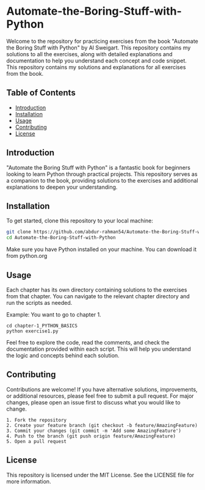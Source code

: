 # Automate-the-Boring-Stuff-with-Python

Welcome to the repository for practicing exercises from the book "Automate the Boring Stuff with Python" by Al Sweigart. This repository contains my solutions to all the exercises, along with detailed explanations and documentation to help you understand each concept and code snippet.
This repository contains my solutions and explanations for all exercises from the book.


## Table of Contents

- [Introduction](#introduction)
- [Installation](#installation)
- [Usage](#usage)
- [Contributing](#contributing)
- [License](#license)

## Introduction

"Automate the Boring Stuff with Python" is a fantastic book for beginners looking to learn Python through practical projects. This repository serves as a companion to the book, providing solutions to the exercises and additional explanations to deepen your understanding.

## Installation

To get started, clone this repository to your local machine:

```bash
git clone https://github.com/abdur-rahman54/Automate-the-Boring-Stuff-with-Python.git
cd Automate-the-Boring-Stuff-with-Python
```

Make sure you have Python installed on your machine. You can download it from python.org

## Usage
Each chapter has its own directory containing solutions to the exercises from that chapter. You can navigate to the relevant chapter directory and run the scripts as needed.

Example: You want to go to chapter 1.
```
cd chapter-1_PYTHON_BASICS
python exercise1.py
```

Feel free to explore the code, read the comments, and check the documentation provided within each script. This will help you understand the logic and concepts behind each solution.

## Contributing

Contributions are welcome! If you have alternative solutions, improvements, or additional resources, please feel free to submit a pull request. For major changes, please open an issue first to discuss what you would like to change.

	1. Fork the repository
	2. Create your feature branch (git checkout -b feature/AmazingFeature)
	3. Commit your changes (git commit -m 'Add some AmazingFeature')
	4. Push to the branch (git push origin feature/AmazingFeature)
	5. Open a pull request


## License

This repository is licensed under the MIT License. See the LICENSE file for more information.